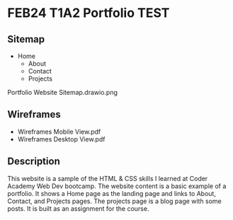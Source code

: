 # FEB24 T1A2 Portfolio TEST

## Sitemap
- Home
  - About
  - Contact
  - Projects

Portfolio Website Sitemap.drawio.png 


## Wireframes
- Wireframes Mobile View.pdf
- Wireframes Desktop View.pdf

## Description
This website is a sample of the HTML & CSS skills I learned at Coder Academy Web Dev bootcamp. The website content is a basic example of a portfolio. It shows a Home page as the landing page and links to About, Contact, and Projects pages. The projects page is a blog page with some posts. It is built as an assignment for the course.
